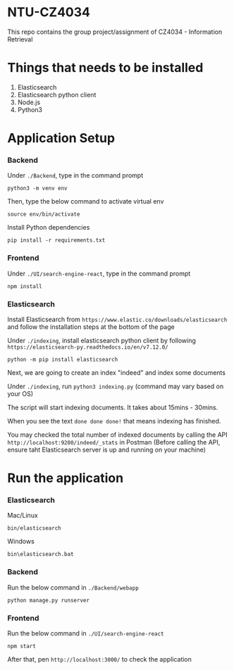 # NTU-CZ4034
This repo contains the group project/assignment of CZ4034 - Information Retrieval

# Things that needs to be installed
1. Elasticsearch
2. Elasticsearch python client
3. Node.js
4. Python3

# Application Setup
### Backend
Under `./Backend`, type in the command prompt
```
python3 -m venv env
```
Then, type the below command to activate virtual env
```
source env/bin/activate
```
Install Python dependencies
```
pip install -r requirements.txt
```

### Frontend
Under `./UI/search-engine-react`, type in the command prompt
```
npm install
```

### Elasticsearch
Install Elasticsearch from `https://www.elastic.co/downloads/elasticsearch` and follow the installation steps at the bottom of the page

Under `./indexing`, install elasticsearch python client by following `https://elasticsearch-py.readthedocs.io/en/v7.12.0/` 
```
python -m pip install elasticsearch
```

Next, we are going to create an index "indeed" and index some documents

Under `./indexing`, run `python3 indexing.py` (command may vary based on your OS)

The script will start indexing documents. It takes about 15mins - 30mins.

When you see the text `done done done!` that means indexing has finished. 

You may checked the total number of indexed documents by calling the API `http://localhost:9200/indeed/_stats` in Postman (Before calling the API, ensure taht Elasticsearch server is up and running on your machine)

# Run the application
### Elasticsearch
Mac/Linux
```
bin/elasticsearch
```

Windows
```
bin\elasticsearch.bat
```

### Backend
Run the below command in `./Backend/webapp`
```
python manage.py runserver
```

### Frontend
Run the below command in `./UI/search-engine-react`
```
npm start
```
After that, pen `http://localhost:3000/` to check the application
